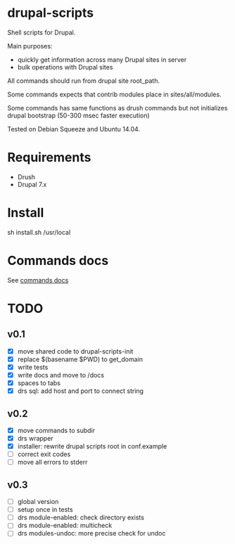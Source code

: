# drupal-scripts

Shell scripts for Drupal.

Main purposes:
- quickly get information across many Drupal sites in server
- bulk operations with Drupal sites

All commands should run from drupal site root_path.

Some commands expects that contrib modules place in sites/all/modules.

Some commands has same functions as drush commands but not initializes drupal bootstrap (50-300 msec faster execution)

Tested on Debian Squeeze and Ubuntu 14.04.

# Requirements
- Drush
- Drupal 7.x

# Install
sh install.sh /usr/local

# Commands docs
See [commands docs](docs/commands.md)

# TODO
## v0.1
- [x] move shared code to drupal-scripts-init
- [x] replace $(basename $PWD) to get_domain
- [x] write tests
- [x] write docs and move to /docs
- [x] spaces to tabs
- [x] drs sql: add host and port to connect string

## v0.2
- [x] move commands to subdir
- [x] drs wrapper
- [x] installer: rewrite drupal scripts root in conf.example
- [ ] correct exit codes
- [ ] move all errors to stderr

## v0.3
- [ ] global version
- [ ] setup once in tests
- [ ] drs module-enabled: check directory exists
- [ ] drs module-enabled: multicheck
- [ ] drs modules-undoc: more precise check for undoc
